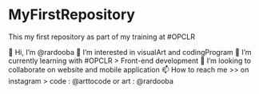 # MyFirstRepository
This my first repository as part of my training at #OPCLR

👋 Hi, I’m @rardooba
👀 I’m interested in visualArt and codingProgram
🌱 I’m currently learning with #OPCLR > Front-end development
💞️ I’m looking to collaborate on website and mobile application
📫 How to reach me >> on instagram > code : @arttocode or art : @rardooba
